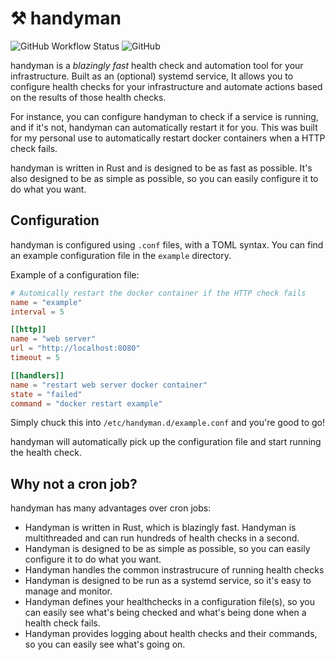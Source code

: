 # ⚒️ handyman

![GitHub Workflow Status](https://img.shields.io/github/actions/workflow/status/melotic/handyman/ci.yml)
![GitHub](https://img.shields.io/github/license/melotic/handyman)

handyman is a *blazingly fast* health check and automation tool for your infrastructure. Built as an (optional) systemd service, It allows you to configure health checks for your infrastructure and automate actions based on the results of those health checks.

For instance, you can configure handyman to check if a service is running, and if it's not, handyman can automatically restart it for you. This was built for my personal use to automatically restart docker containers when a HTTP check fails.

handyman is written in Rust and is designed to be as fast as possible. It's also designed to be as simple as possible, so you can easily configure it to do what you want.

## Configuration

handyman is configured using `.conf` files, with a TOML syntax. You can find an example configuration file in the `example` directory.

Example of a configuration file:

```toml
# Automically restart the docker container if the HTTP check fails
name = "example"
interval = 5

[[http]]
name = "web server"
url = "http://localhost:8080"
timeout = 5

[[handlers]]
name = "restart web server docker container"
state = "failed"
command = "docker restart example"
```

Simply chuck this into `/etc/handyman.d/example.conf` and you're good to go!

handyman will automatically pick up the configuration file and start running the health check.

## Why not a cron job?

handyman has many advantages over cron jobs:

- Handyman is written in Rust, which is blazingly fast. Handyman is multithreaded and can run hundreds of health checks in a second.
- Handyman is designed to be as simple as possible, so you can easily configure it to do what you want.
- Handyman handles the common instrastrucure of running health checks
- Handyman is designed to be run as a systemd service, so it's easy to manage and monitor.
- Handyman defines your healthchecks in a configuration file(s), so you can easily see what's being checked and what's being done when a health check fails.
- Handyman provides logging about health checks and their commands, so you can easily see what's going on.